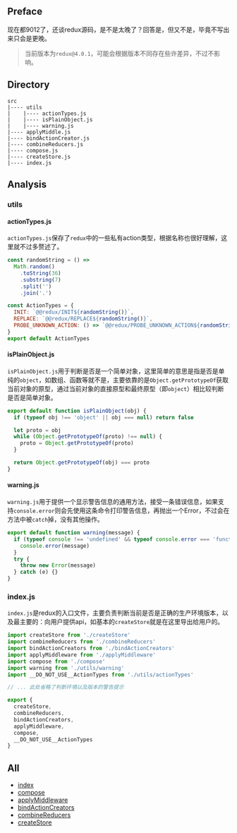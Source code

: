 ## Preface
现在都9012了，还谈redux源码，是不是太晚了？回答是，但又不是，毕竟不写出来只会是更晚。
> 当前版本为`redux@4.0.1`，可能会根据版本不同存在些许差异，不过不影响。

## Directory
```
src
|---- utils
|    |---- actionTypes.js
|    |---- isPlainObject.js
|    |---- warning.js
|---- applyMiddle.js
|---- bindActionCreator.js
|---- combineReducers.js
|---- compose.js
|---- createStore.js
|---- index.js
```

## Analysis
### utils
#### actionTypes.js
`actionTypes.js`保存了`redux`中的一些私有action类型，根据名称也很好理解，这里就不过多赘述了。

```javascript
const randomString = () =>
  Math.random()
    .toString(36)
    .substring(7)
    .split('')
    .join('.')

const ActionTypes = {
  INIT: `@@redux/INIT${randomString()}`,
  REPLACE: `@@redux/REPLACE${randomString()}`,
  PROBE_UNKNOWN_ACTION: () => `@@redux/PROBE_UNKNOWN_ACTION${randomString()}`
}
export default ActionTypes
```

#### isPlainObject.js
`isPlainObject.js`用于判断是否是一个简单对象，这里简单的意思是指是否是单纯的`object`，如数组、函数等就不是，主要依靠的是`Object.getPrototypeOf`获取当前对象的原型，通过当前对象的直接原型和最终原型（即`object`）相比较判断是否是简单对象。

```javascript
export default function isPlainObject(obj) {
  if (typeof obj !== 'object' || obj === null) return false

  let proto = obj
  while (Object.getPrototypeOf(proto) !== null) {
    proto = Object.getPrototypeOf(proto)
  }

  return Object.getPrototypeOf(obj) === proto
}
```


#### warning.js
`warning.js`用于提供一个显示警告信息的通用方法，接受一条错误信息，如果支持`console.error`则会先使用这条命令打印警告信息，再抛出一个Error，不过会在方法中被`catch`掉，没有其他操作。

```javascript
export default function warning(message) {
  if (typeof console !== 'undefined' && typeof console.error === 'function') {
    console.error(message)
  }
  try {
    throw new Error(message)
  } catch (e) {}
}
```

### index.js
`index.js`是redux的入口文件，主要负责判断当前是否是正确的生产环境版本，以及最主要的：向用户提供api，如基本的`createStore`就是在这里导出给用户的。

```javascript
import createStore from './createStore'
import combineReducers from './combineReducers'
import bindActionCreators from './bindActionCreators'
import applyMiddleware from './applyMiddleware'
import compose from './compose'
import warning from './utils/warning'
import __DO_NOT_USE__ActionTypes from './utils/actionTypes'

// ... 此处省略了判断环境以及版本的警告提示

export {
  createStore,
  combineReducers,
  bindActionCreators,
  applyMiddleware,
  compose,
  __DO_NOT_USE__ActionTypes
}
```

## All
+ [index](./index.md)
+ [compose](./compose.md)
+ [applyMiddleware](./applyMiddleware.md)
+ [bindActionCreators](./bindActionCreators.md)
+ [combineReducers](./combineReducers.md)
+ [createStore](./createStore.md)